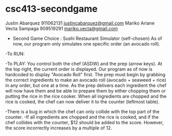 # csc413-secondgame

Justin Abarquez 911062131 justincabarquez@gmail.com
Mariko Ariane Vecta Sampaga 909519291 mariko.vecta@gmail.com

- Second Game Choice : Sushi Restaurant Simulator (self-chosen)
As of now, our program only simulates one specific order (an avocado roll). 

-To RUN:

-To PLAY:
You control both the chef (ASDW) and the prep (arrow keys). At the top right, the current order is displayed. Our program as of now is hardcoded to display "Avocado Roll" first. The prep must begin by grabbing the correct ingredients to make an avocado roll (avocado + seaweed + rice) in any order, but one at a time. As the prep delivers each ingredient the chef will now have them and be able to prepare them by either chopping them or putting the rice in the rice cooker. When all ingredients are chopped and the rice is cooked, the chef can now deliver it to the counter (leftmost table). 

-There is a bug in which the chef can only collide with the top part of the counter.
-If all ingredients are chopped and the rice is cooked, and if the chef collides with the counter, $12 should be added to the score. However, the score incorrectly increases by a multiple of 12.

